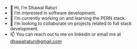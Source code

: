- 👋 Hi, I’m Dhawal Raturi
- 👀 I’m interested in software development. 
- 🌱 I’m currently working on and learning the PERN stack. 
- 💞️ I’m looking to collaborate on projects related to full stack development. 
- 📫 You can reach out to me on linkedin or email me at dhawalraturi@gmail.com

<!---
draturi95/draturi95 is a ✨ special ✨ repository because its `README.md` (this file) appears on your GitHub profile.
You can click the Preview link to take a look at your changes.
--->
